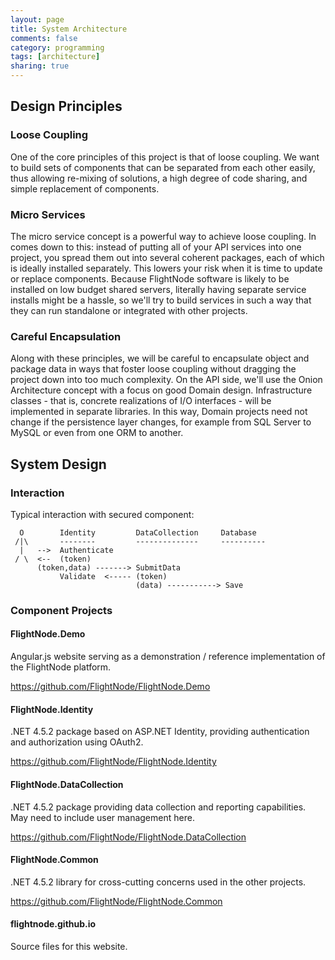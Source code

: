 ```yaml
---
layout: page
title: System Architecture
comments: false
category: programming
tags: [architecture]
sharing: true
---
```


## Design Principles

### Loose Coupling

One of the core principles of this project is that of loose coupling. We want 
to build sets of components that can be separated from each other easily, thus
allowing re-mixing of solutions, a high degree of code sharing, and simple
replacement of components.

### Micro Services

The micro service concept is a powerful way to achieve loose coupling. In comes
down to this: instead of putting all of your API services into one project,
you spread them out into several coherent packages, each of which is ideally
installed separately. This lowers your risk when it is time to update or replace 
components. Because FlightNode software is likely to be installed on low
budget shared servers, literally having separate service installs might be a hassle,
so we'll try to build services in such a way that they can run standalone or
integrated with other projects. 

### Careful Encapsulation

Along with these principles, we will be careful to encapsulate object and package
data in ways that foster loose coupling without dragging the project down into
too much complexity. On the API side, we'll use the Onion Architecture concept
with a focus on good Domain design. Infrastructure classes - that is, concrete
realizations of I/O interfaces - will be implemented in separate libraries. In this
way, Domain projects need not change if the persistence layer changes, for 
example from SQL Server to MySQL or even from one ORM to another.

## System Design

### Interaction

Typical interaction with secured component:

```
  O        Identity         DataCollection     Database  
 /|\       --------         --------------     ----------  
  |   -->  Authenticate  
 / \  <--  (token)  
      (token,data) -------> SubmitData  
           Validate  <----- (token)     
                            (data) -----------> Save       
```

### Component Projects

#### FlightNode.Demo

Angular.js website serving as a demonstration / reference implementation of
the FlightNode platform.

https://github.com/FlightNode/FlightNode.Demo

#### FlightNode.Identity

.NET 4.5.2 package based on ASP.NET Identity, providing authentication and authorization
using OAuth2.

https://github.com/FlightNode/FlightNode.Identity

#### FlightNode.DataCollection

.NET 4.5.2 package providing data collection and reporting capabilities. May need to
include user management here.

https://github.com/FlightNode/FlightNode.DataCollection

#### FlightNode.Common

.NET 4.5.2 library for cross-cutting concerns used in the other projects.

https://github.com/FlightNode/FlightNode.Common

#### flightnode.github.io

Source files for this website.